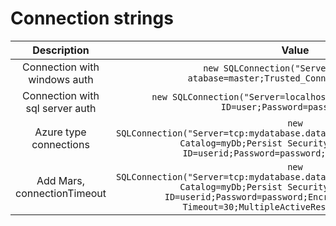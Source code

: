 # Connection strings

| Description | Value |
| :---: | :---: |
| Connection with windows auth | `new SQLConnection("Server=localhost; atabase=master;Trusted_Connection=true;");` |
| Connection with sql server auth | `new SQLConnection("Server=localhost;database=master;User ID=user;Password=password;");` |
| Azure type connections  | `new SQLConnection("Server=tcp:mydatabase.database.windows.net,1433;Initial Catalog=myDb;Persist Security Info=False;User ID=userid;Password=password;Encrypt=True;");` |
| Add Mars, connectionTimeout  | `new SQLConnection("Server=tcp:mydatabase.database.windows.net,1433;Initial Catalog=myDb;Persist Security Info=False;User ID=userid;Password=password;Encrypt=True;Connection Timeout=30;MultipleActiveResultSets=True;");` |
